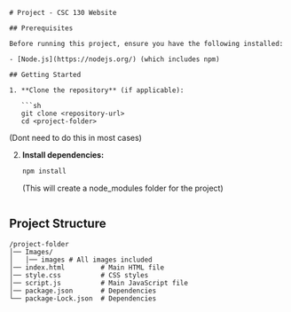```
# Project - CSC 130 Website

## Prerequisites

Before running this project, ensure you have the following installed:

- [Node.js](https://nodejs.org/) (which includes npm)

## Getting Started

1. **Clone the repository** (if applicable):

   ```sh
   git clone <repository-url>
   cd <project-folder>
   ```

   (Dont need to do this in most cases)

2. **Install dependencies:**

   ```sh
   npm install
   ```
   (This will create a node_modules folder for the project)



   ```

## Project Structure
```
/project-folder
│── Images/
│   │── images # All images included
│── index.html         # Main HTML file
│── style.css          # CSS styles
│── script.js          # Main JavaScript file
│── package.json       # Dependencies
└── package-Lock.json  # Dependencies
```
